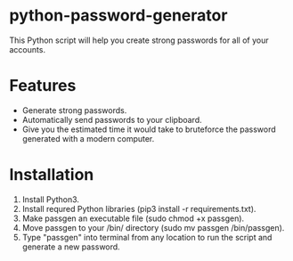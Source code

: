 # python-password-generator
This Python script will help you create strong passwords for all of your accounts.

# Features
- Generate strong passwords.
- Automatically send passwords to your clipboard.
- Give you the estimated time it would take to bruteforce the password generated with a modern computer. 

# Installation
1. Install Python3.
2. Install requred Python libraries (pip3 install -r requirements.txt).
3. Make passgen an executable file (sudo chmod +x passgen).
4. Move passgen to your /bin/ directory (sudo mv passgen /bin/passgen).
5. Type "passgen" into terminal from any location to run the script and generate a new password.
